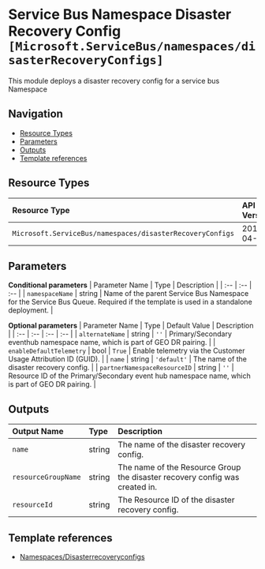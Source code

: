 # Service Bus Namespace Disaster Recovery Config `[Microsoft.ServiceBus/namespaces/disasterRecoveryConfigs]`

This module deploys a disaster recovery config for a service bus Namespace

## Navigation

- [Resource Types](#Resource-Types)
- [Parameters](#Parameters)
- [Outputs](#Outputs)
- [Template references](#Template-references)

## Resource Types

| Resource Type | API Version |
| :-- | :-- |
| `Microsoft.ServiceBus/namespaces/disasterRecoveryConfigs` | 2017-04-01 |

## Parameters

**Conditional parameters**
| Parameter Name | Type | Description |
| :-- | :-- | :-- |
| `namespaceName` | string | Name of the parent Service Bus Namespace for the Service Bus Queue. Required if the template is used in a standalone deployment. |

**Optional parameters**
| Parameter Name | Type | Default Value | Description |
| :-- | :-- | :-- | :-- |
| `alternateName` | string | `''` | Primary/Secondary eventhub namespace name, which is part of GEO DR pairing. |
| `enableDefaultTelemetry` | bool | `True` | Enable telemetry via the Customer Usage Attribution ID (GUID). |
| `name` | string | `'default'` | The name of the disaster recovery config. |
| `partnerNamespaceResourceID` | string | `''` | Resource ID of the Primary/Secondary event hub namespace name, which is part of GEO DR pairing. |


## Outputs

| Output Name | Type | Description |
| :-- | :-- | :-- |
| `name` | string | The name of the disaster recovery config. |
| `resourceGroupName` | string | The name of the Resource Group the disaster recovery config was created in. |
| `resourceId` | string | The Resource ID of the disaster recovery config. |

## Template references

- [Namespaces/Disasterrecoveryconfigs](https://docs.microsoft.com/en-us/azure/templates/Microsoft.ServiceBus/2017-04-01/namespaces/disasterRecoveryConfigs)
